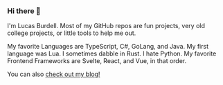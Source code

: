 ### Hi there 👋

I'm Lucas Burdell. Most of my GitHub repos are fun projects, very old college projects, or little tools to help me out.

My favorite Languages are TypeScript, C#, GoLang, and Java. My first language was Lua. I sometimes dabble in Rust. I hate Python.
My favorite Frontend Frameworks are Svelte, React, and Vue, in that order.

You can also [check out my blog!](https://lucasburdell.com)
